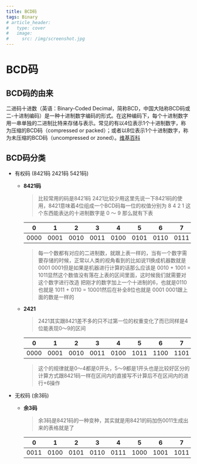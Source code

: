 ```yaml
---
title: BCD码
tags: Binary
# article_header:
#   type: cover
#   image:
#     src: /img/screenshot.jpg
---
```

# **BCD码**
## **BCD码的由来**
二进码十进数（英语：Binary-Coded Decimal，简称BCD，中国大陆称BCD码或二-十进制编码）是一种十进制数字编码的形式。在这种编码下，每个十进制数字用一串单独的二进制比特来存储与表示。常见的有以4位表示1个十进制数字，称为压缩的BCD码（compressed or packed）；或者以8位表示1个十进制数字，称为未压缩的BCD码（uncompressed or zoned）。[维基百科](https://zh.wikipedia.org/wiki/%E4%BA%8C%E9%80%B2%E7%A2%BC%E5%8D%81%E9%80%B2%E6%95%B8)
## **BCD码分类**
 - 有权码 (8421码 2421码 5421码)
    -  **8421码**
        > 比较常用的码是8421码 2421比较少用这里先说一下8421码的使用，8421意味着4位组成一个BCD码每一位的权值分别为 8 4 2 1 这个东西能表达的十进制数字是 0 ～ 9 那么就有下表

        | 0    | 1    | 2    | 3    | 4    | 5    | 6    | 7    | 8    | 9    |
        | ---- | ---- | ---- | ---- | ---- | ---- | ---- | ---- | ---- | ---- |
        | 0000 | 0001 | 0010 | 0011 | 0100 | 0101 | 0110 | 0111 | 1000 | 1001 |

        > 每一个数都有对应的二进制数，就跟上表一样的，当有一个数字需要存储的时候，正常以人类的视角看到的比如说11换成机器数就是0001 0001但是如果是机器进行计算的话那么应该是 0010 + 1001 = 1011显然这个数值没有落在上表的区间里面，这时候我们就需要对这个数字进行改造 把刚才的数字加上一个十进制的6，也就是0110也就是 1011 + 0110 = 10001然后在补全8位也就是 0001 0001跟上面的数是一样的  
    -  **2421**
        > 2421其实跟8421差不多的只不过第一位的权重变化了而已同样是4位能表现0～9的区间

        | 0    | 1    | 2    | 3    | 4    | 5    | 6    | 7    | 8    | 9    |
        | ---- | ---- | ---- | ---- | ---- | ---- | ---- | ---- | ---- | ---- |
        | 0000 | 0001 | 0010 | 0011 | 0100 | 1011 | 1100 | 1101 | 1110 | 1111 |

        > 这个的规律就是0～4都是0开头，5～9都是1开头也是比较好区分的计算方式跟8421码一样在区间内的直接写不计算后不在区间内的进行+6操作
 - 无权码 (余3码)
    -  **余3码**
        > 余3码是8421码的一种变种，其实就是用8421的码加伤0011生成出来的表格就是了

        | 0    | 1    | 2    | 3    | 4    | 5    | 6    | 7    | 8    | 9    |
        | ---- | ---- | ---- | ---- | ---- | ---- | ---- | ---- | ---- | ---- |
        | 0011 | 0100 | 0101 | 0110 | 0111 | 1000 | 1001 | 1011 | 1011 | 1100 |